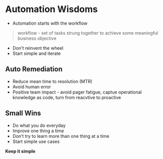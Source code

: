 # Automation Wisdoms

* Automation starts with the workflow

> workflow - set of tasks strung together to achieve some meaningful business objective

* Don't reinvent the wheel
* Start simple and iterate

## Auto Remediation

* Reduce mean time to resolution (MTR)
* Avoid human error
* Positive team impact - avoid pager fatigue, captue operational knowledge as code, turn from reacvtive to proactive

## Small Wins

* Do what you do everyday
* Improve one thing a time
* Don’t try to learn more than one thing at a time
* Start simple use cases

**Keep it simple**

